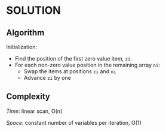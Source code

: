 # SOLUTION

## Algorithm

Initialization:

* Find the position of the first zero value item, `zi`.
* For each non-zero value position in the remaining array `ni`:
  - Swap the items at positions `zi` and `ni`
  - Advance `zi` by one

## Complexity

*Time*: linear scan, O(n)

*Space*: constant number of variables per iteration, O(1)
